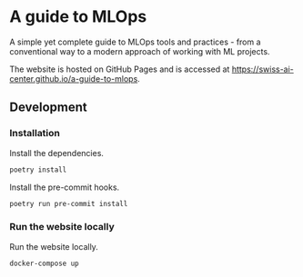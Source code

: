 # A guide to MLOps

A simple yet complete guide to MLOps tools and practices - from a conventional
way to a modern approach of working with ML projects.

The website is hosted on GitHub Pages and is accessed at
<https://swiss-ai-center.github.io/a-guide-to-mlops>.

## Development

### Installation

Install the dependencies.

```sh
poetry install
```

Install the pre-commit hooks.

```sh
poetry run pre-commit install
```

### Run the website locally

Run the website locally.

```sh
docker-compose up
```
